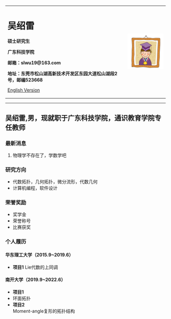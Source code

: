 <div>
<table border="0">
  <tr>
    <td width="75%">
      <h1>吴绍雷</h1>
      <p><b>硕士研究生</b></p>
      <p><b>广东科技学院</b></p>
      <p><b>邮箱：slwu19@163.com</b></p>
      <p><b>地址：东莞市松山湖高新技术开发区东园大道松山湖段2号，邮编523668</b></p>
      <p><a href="/index-en.html">English Version</a></p>
    </td>
    <td width="25%">
      <img src="/zhengjianzhao.jpg" width="100%">
    </td>
  </tr>
</table>
</div>

---

吴绍雷,男，现就职于广东科技学院，通识教育学院专任教师
---

### 最新消息
1. 物理学不存在了，学数学吧

### 研究方向
- 代数拓扑，几何拓扑，微分流形，代数几何
- 计算机编程，软件设计

### 荣誉奖励
- 奖学金
- 荣誉称号
- 比赛获奖

### 个人履历
#### 华东理工大学（2015.9~2019.6）
- **项目1**
  Lie代数的上同调 
  
#### 南开大学（2019.9~2022.6）
- **项目1**
- 环面拓扑
- **项目2**  
  Moment-angle复形的拓扑结构

